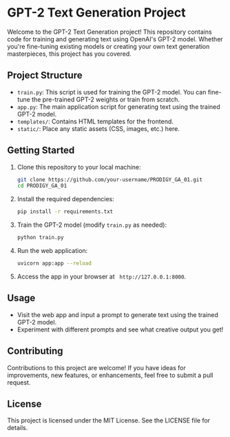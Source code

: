 # GPT-2 Text Generation Project

Welcome to the GPT-2 Text Generation project! This repository contains code for training and generating text using OpenAI's GPT-2 model. Whether you're fine-tuning existing models or creating your own text generation masterpieces, this project has you covered.

## Project Structure

- `train.py`: This script is used for training the GPT-2 model. You can fine-tune the pre-trained GPT-2 weights or train from scratch.
- `app.py`: The main application script for generating text using the trained GPT-2 model.
- `templates/`: Contains HTML templates for the frontend.
- `static/`: Place any static assets (CSS, images, etc.) here.

## Getting Started

1. Clone this repository to your local machine:

    ```bash
    git clone https://github.com/your-username/PRODIGY_GA_01.git
    cd PRODIGY_GA_01
    ```

2. Install the required dependencies:

    ```bash
    pip install -r requirements.txt
    ```

3. Train the GPT-2 model (modify `train.py` as needed):

    ```bash
    python train.py
    ```

4. Run the web application:

    ```bash
    uvicorn app:app --reload
    ```

5. Access the app in your browser at ` http://127.0.0.1:8000`.

## Usage

- Visit the web app and input a prompt to generate text using the trained GPT-2 model.
- Experiment with different prompts and see what creative output you get!

## Contributing

Contributions to this project are welcome! If you have ideas for improvements, new features, or enhancements, feel free to submit a pull request.

## License

This project is licensed under the MIT License. See the LICENSE file for details.
